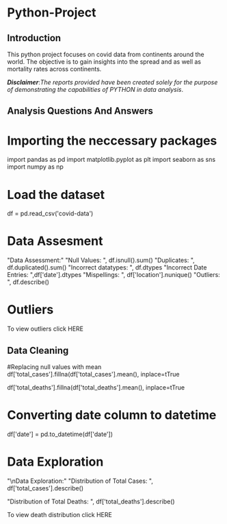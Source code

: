 # Python-Project

## Introduction
This python project focuses on covid data from continents around the world.
The objective is to gain insights into the spread and as well as mortality rates across continents.

**_Disclaimer_**:_The reports provided have been created solely for the purpose of demonstrating the capabilities of PYTHON in data analysis_.

## Analysis Questions And Answers
# Importing the neccessary packages
import pandas as pd
import matplotlib.pyplot as plt
import seaborn as sns
import numpy as np

# Load the dataset
df = pd.read_csv('covid-data')

# Data Assesment
"Data Assessment:"
"Null Values: ", df.isnull().sum()
"Duplicates: ", df.duplicated().sum()
"Incorrect datatypes: ", df.dtypes
"Incorrect Date Entries: ",df['date'].dtypes
"Mispellings: ", df['location'].nunique()
"Outliers: ", df.describe()

# Outliers
To view outliers click HERE

## Data Cleaning 
#Replacing null values with mean
df['total_cases'].fillna(df['total_cases'].mean(), inplace=tTrue

df['total_deaths'].fillna(df['total_deaths'].mean(), inplace=tTrue

# Converting date column to datetime
df['date'] = pd.to_datetime(df['date'])

# Data Exploration
"\nData Exploration:"
"Distribution of Total Cases: ", df['total_cases'].describe()

"Distribution of Total Deaths: ", df['total_deaths'].describe()

To view death distribution click HERE







